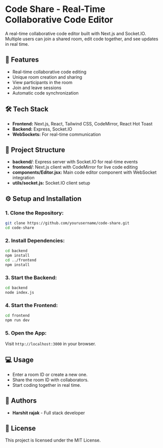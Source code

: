 # Code Share - Real-Time Collaborative Code Editor

A real-time collaborative code editor built with Next.js and Socket.IO. Multiple users can join a shared room, edit code together, and see updates in real time.

## 🚀 Features
- Real-time collaborative code editing
- Unique room creation and sharing
- View participants in the room
- Join and leave sessions
- Automatic code synchronization

## 🛠️ Tech Stack
- **Frontend:** Next.js, React, Tailwind CSS, CodeMirror, React Hot Toast
- **Backend:** Express, Socket.IO
- **WebSockets:** For real-time communication

## 📂 Project Structure
- **backend/**: Express server with Socket.IO for real-time events
- **frontend/**: Next.js client with CodeMirror for live code editing
- **components/Editor.jsx:** Main code editor component with WebSocket integration
- **utils/socket.js:** Socket.IO client setup

## ⚙️ Setup and Installation
### 1. Clone the Repository:
```bash
git clone https://github.com/yourusername/code-share.git
cd code-share
```

### 2. Install Dependencies:
```bash
cd backend
npm install
cd ../frontend
npm install
```

### 3. Start the Backend:
```bash
cd backend
node index.js
```

### 4. Start the Frontend:
```bash
cd frontend
npm run dev
```

### 5. Open the App:
Visit `http://localhost:3000` in your browser.

## 💻 Usage
- Enter a room ID or create a new one.
- Share the room ID with collaborators.
- Start coding together in real time.

## 📝 Authors
- **Harshit rajak** - Full stack developer

## 📜 License
This project is licensed under the MIT License.

